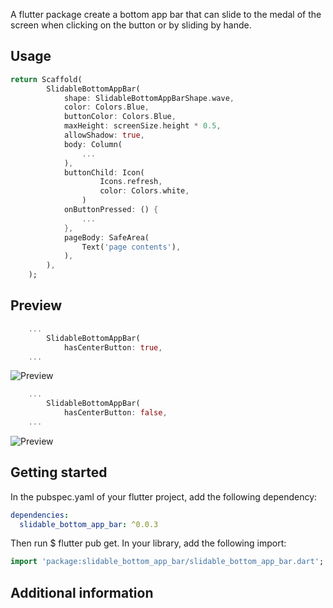 <!--
This README describes the package. If you publish this package to pub.dev,
this README's contents appear on the landing page for your package.

For information about how to write a good package README, see the guide for
[writing package pages](https://dart.dev/guides/libraries/writing-package-pages).

For general information about developing packages, see the Dart guide for
[creating packages](https://dart.dev/guides/libraries/create-library-packages)
and the Flutter guide for
[developing packages and plugins](https://flutter.dev/developing-packages).
-->

A flutter package create a bottom app bar that can slide to the medal of the screen when clicking on the button or by sliding by hande.

## Usage

```dart
return Scaffold(
        SlidableBottomAppBar(
            shape: SlidableBottomAppBarShape.wave,
            color: Colors.Blue,
            buttonColor: Colors.Blue,
            maxHeight: screenSize.height * 0.5,
            allowShadow: true,
            body: Column(
                ...
            ),
            buttonChild: Icon(
                    Icons.refresh,
                    color: Colors.white,
                )
            onButtonPressed: () {
                ...
            },
            pageBody: SafeArea(
                Text('page contents'),
            ),
        ),
    );
```

## Preview

```dart
    ...
        SlidableBottomAppBar(
            hasCenterButton: true,
    ...
```

![Preview]('https://github.com/abbas-al-turkmani/slidable-bottom-app-bar/blob/main/gifs/1.gif')

```dart
    ...
        SlidableBottomAppBar(
            hasCenterButton: false,
    ...
```

![Preview]('https://github.com/abbas-al-turkmani/slidable-bottom-app-bar/blob/main/gifs/2.gif')

## Getting started

In the pubspec.yaml of your flutter project, add the following dependency:

```yaml
dependencies:
  slidable_bottom_app_bar: ^0.0.3
```

Then run $ flutter pub get. In your library, add the following import:

```dart
import 'package:slidable_bottom_app_bar/slidable_bottom_app_bar.dart';
```

## Additional information
